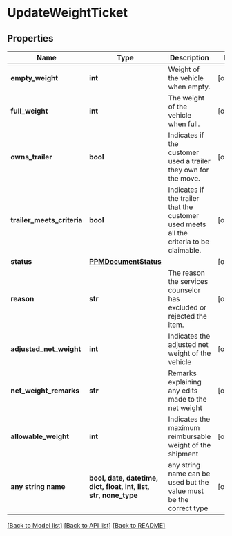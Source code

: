 # UpdateWeightTicket


## Properties
Name | Type | Description | Notes
------------ | ------------- | ------------- | -------------
**empty_weight** | **int** | Weight of the vehicle when empty. | [optional] 
**full_weight** | **int** | The weight of the vehicle when full. | [optional] 
**owns_trailer** | **bool** | Indicates if the customer used a trailer they own for the move. | [optional] 
**trailer_meets_criteria** | **bool** | Indicates if the trailer that the customer used meets all the criteria to be claimable. | [optional] 
**status** | [**PPMDocumentStatus**](PPMDocumentStatus.md) |  | [optional] 
**reason** | **str** | The reason the services counselor has excluded or rejected the item. | [optional] 
**adjusted_net_weight** | **int** | Indicates the adjusted net weight of the vehicle | [optional] 
**net_weight_remarks** | **str** | Remarks explaining any edits made to the net weight | [optional] 
**allowable_weight** | **int** | Indicates the maximum reimbursable weight of the shipment | [optional] 
**any string name** | **bool, date, datetime, dict, float, int, list, str, none_type** | any string name can be used but the value must be the correct type | [optional]

[[Back to Model list]](../README.md#documentation-for-models) [[Back to API list]](../README.md#documentation-for-api-endpoints) [[Back to README]](../README.md)



